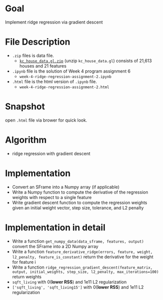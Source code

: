 # Goal
Implement ridge regression via gradient descent
# File Description
- `.zip` files is data file.
  - [`kc_house_data.gl.zip`](https://github.com/SSQ/Coursera-UW-Machine-Learning-Regression/blob/master/Programming%20Assignment%201/kc_house_data.gl.zip) (unzip `kc_house_data.gl`) consists of 21,613 houses and 21 features
- `.ipynb` file is the solution of Week 4 program assignment 6
  - `week-4-ridge-regression-assignment-2.ipynb`
- `.html` file is the html version of `.ipynb` file.
  - `week-4-ridge-regression-assignment-2.html`
# Snapshot
open `.html` file via brower for quick look.
# Algorithm
- ridge regression with gradient descent
# Implementation
- Convert an SFrame into a Numpy array (if applicable)
- Write a Numpy function to compute the derivative of the regression weights with respect to a single feature
- Write gradient descent function to compute the regression weights given an initial weight vector, step size, tolerance, and L2 penalty
# Implementation in detail
- Write a function `get_numpy_data(data_sframe, features, output)` convert the SFrame into a 2D Numpy array
- Write a function `feature_derivative_ridge(errors, feature, weight, l2_penalty, feature_is_constant)` return the derivative for the weight for feature i 
- Write a function `ridge_regression_gradient_descent(feature_matrix, output, initial_weights, step_size, l2_penalty, max_iterations=100)` return weights
- `sqft_living` with 0(**lower RSS**) and 1e11 L2 regularization
- `['sqft_living', 'sqft_living15']` with 0(**lower RSS**) and 1e11 L2 regularization 

